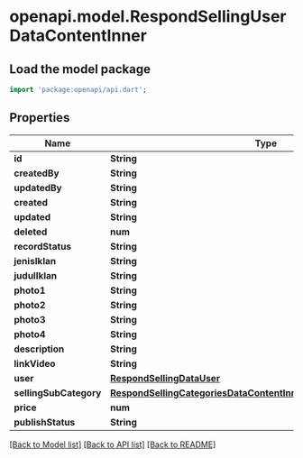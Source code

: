 # openapi.model.RespondSellingUserDataContentInner

## Load the model package
```dart
import 'package:openapi/api.dart';
```

## Properties
Name | Type | Description | Notes
------------ | ------------- | ------------- | -------------
**id** | **String** |  | [optional] 
**createdBy** | **String** |  | [optional] 
**updatedBy** | **String** |  | [optional] 
**created** | **String** |  | [optional] 
**updated** | **String** |  | [optional] 
**deleted** | **num** |  | [optional] 
**recordStatus** | **String** |  | [optional] 
**jenisIklan** | **String** |  | [optional] 
**judulIklan** | **String** |  | [optional] 
**photo1** | **String** |  | [optional] 
**photo2** | **String** |  | [optional] 
**photo3** | **String** |  | [optional] 
**photo4** | **String** |  | [optional] 
**description** | **String** |  | [optional] 
**linkVideo** | **String** |  | [optional] 
**user** | [**RespondSellingDataUser**](RespondSellingDataUser.md) |  | [optional] 
**sellingSubCategory** | [**RespondSellingCategoriesDataContentInnerSellingSubCategorysInner**](RespondSellingCategoriesDataContentInnerSellingSubCategorysInner.md) |  | [optional] 
**price** | **num** |  | [optional] 
**publishStatus** | **String** |  | [optional] 

[[Back to Model list]](../README.md#documentation-for-models) [[Back to API list]](../README.md#documentation-for-api-endpoints) [[Back to README]](../README.md)


